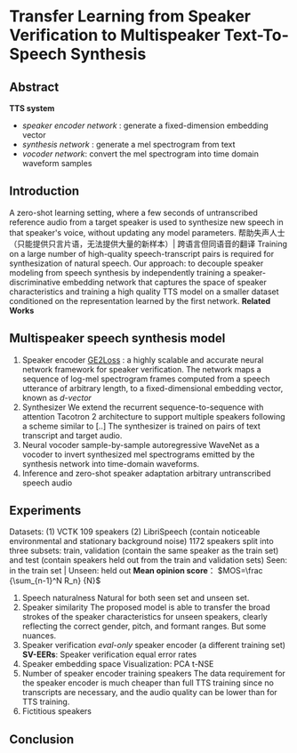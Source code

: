 # Transfer Learning from Speaker Verification to Multispeaker Text-To-Speech Synthesis
## Abstract
**TTS system**
- *speaker encoder network* : generate a fixed-dimension embedding vector
- *synthesis network* : generate a mel spectrogram from text
- *vocoder network*: convert the mel spectrogram into time domain waveform samples
## Introduction
A zero-shot learning setting, where a few seconds of untranscribed reference audio from a target speaker is used to synthesize new speech in that speaker's voice, without updating any model parameters.
帮助失声人士（只能提供只言片语，无法提供大量的新样本）| 跨语言但同语音的翻译
Training on a large number of high-quality speech-transcript pairs is required for synthesization of natural speech.
Our approach: to decouple speaker modeling from speech synthesis by independently training a speaker-discriminative embedding network that captures the space of speaker characteristics and training a high quality TTS model on a smaller dataset conditioned on the representation learned by the first network.
**Related Works**
## Multispeaker speech synthesis model
1. Speaker encoder
[GE2Loss]() : a highly scalable and accurate neural network framework for speaker verification. The network maps a sequence of log-mel spectrogram frames computed from a speech utterance of arbitrary length, to a fixed-dimensional embedding vector, known as *d-vector*
2. Synthesizer
We extend the recurrent sequence-to-sequence with attention Tacotron 2 architecture to support multiple speakers following a scheme similar to [..]
The synthesizer is trained on pairs of text transcript and target audio.
3. Neural vocoder
sample-by-sample autoregressive WaveNet as a vocoder to invert synthesized mel spectrograms emitted by the synthesis network into time-domain waveforms.
4. Inference and zero-shot speaker adaptation
arbitrary untranscribed speech audio
## Experiments
Datasets: (1) VCTK 109 speakers (2) LibriSpeech (contain noticeable environmental and stationary background noise) 1172 speakers
split into three subsets: train, validation (contain the same speaker as the train set) and test (contain speakers held out from the train and validation sets)
Seen: in the train set | Unseen: held out
**Mean opinion score**： $MOS=\frac {\sum_{n-1}^N R_n} {N}$
1. Speech naturalness
Natural for both seen set and unseen set.
2. Speaker similarity
The proposed model is able to transfer the broad strokes of the speaker characteristics for unseen speakers, clearly reflecting the correct gender, pitch, and formant ranges. But some nuances.
3. Speaker verification
*eval-only* speaker encoder (a different training set)
**SV-EERs**: Speaker verification equal error rates
4. Speaker embedding space
Visualization: PCA t-NSE
5. Number of speaker encoder training speakers
The data requirement for the speaker encoder is much cheaper than full TTS training since no transcripts are necessary, and the audio quality can be lower than for TTS training.
6. Fictitious speakers
## Conclusion

